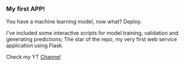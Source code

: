 ### My first APP!

You have a machine learning model, now what? Deploy.

I've included some interactive scripts for model training, validation and generating predictions; The star of the repo, my very first web service application using Flask.

Check my YT [Channel](https://www.youtube.com/channel/UCznO0Q8DWgA0CCryOp1XJIg)

